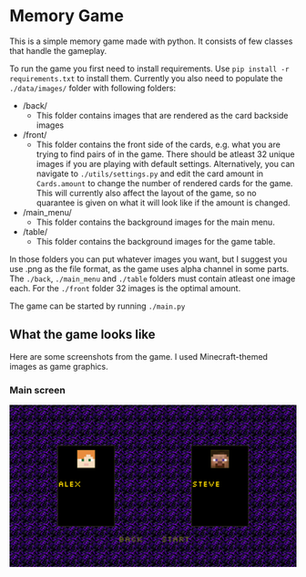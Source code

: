 # Memory Game 

This is a simple memory game made with python. It consists of few classes that handle the gameplay.

To run the game you first need to install requirements. Use ```pip install -r requirements.txt``` to install them.
Currently you also need to populate the ```./data/images/``` folder with following folders:

- /back/
    - This folder contains images that are rendered as the card backside images
- /front/
    - This folder contains the front side of the cards, e.g. what you are trying to find pairs of in the game. There should be atleast 32 unique images if you are playing with default settings. Alternatively, you can navigate to ```./utils/settings.py``` and edit the card amount in ```Cards.amount``` to change the number of rendered cards for the game. This will currently also affect the layout of the game, so no quarantee is given on what it will look like if the amount is changed.
- /main_menu/
    - This folder contains the background images for the main menu.
- /table/
    - This folder contains the background images for the game table.

In those folders you can put whatever images you want, but I suggest you use .png as the file format, as the game uses alpha channel in some parts. The ```./back```, ```./main_menu``` and ```./table``` folders must contain atleast one image each. For the ```./front``` folder 32 images is the optimal amount. 

The game can be started by running ```./main.py```

## What the game looks like

Here are some screenshots from the game. I used Minecraft-themed images as game graphics.

### Main screen
![Main Menu](https://github.com/Intomies/memoryGame/blob/main/data/demo/player_setup.png)
